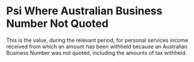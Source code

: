 # Psi Where Australian Business Number Not Quoted
This is the value, during the relevant period, for personal services income received from which an amount has been withheld because an Australian Business Number was not quoted, including the amounts of tax withheld.